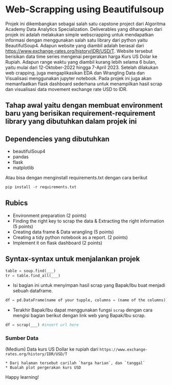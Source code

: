 # Web-Scrapping using Beautifulsoup

Projek ini dikembangkan sebagai salah satu capstone project dari Algoritma Academy Data Analytics Specialization. Deliverables yang diharapkan dari projek ini adalah melakukan simple webscrapping untuk mendapatkan informasi dengan menggunakan salah satu library dari python yaitu BeautifulSoup4. Adapun website yang diambil adalah berasal dari https://www.exchange-rates.org/history/IDR/USD/T. Website tersebut berisikan data time series mengenai  pergerakan harga Kurs US Dolar ke Rupiah. Adapun range waktu yang diambil kurang lebih selama 6 bulan, yaitu mulai dari 12-Oktober-2022 hingga 7-April 2023. Setelah dilakukan web crapping, juga mengaplikasikan EDA dan Wrangling Data dan Visualisasi menggunakan jupyter notebook. Pada projek ini juga akan memanfaatkan flask dashboard sederhana untuk menampilkan hasil scrap dan visualisasi data movement exchange rate USD to IDR.

## Tahap awal yaitu dengan membuat environment baru yang berisikan requirement-requirement library yang dibutuhkan dalam projek ini

## Dependencies yang dibutuhkan

- beautifulSoup4
- pandas
- flask
- matplotlib

Atau bisa dengan menginstall requirements.txt dengan cara berikut

```python
pip install -r requirements.txt
```

## Rubics

- Environment preparation (2 points)
- Finding the right key to scrap the data  & Extracting the right information (5 points)
- Creating data frame & Data wrangling (5 points)
- Creating a tidy python notebook as a report. (2 points)
- Implement it on flask dashboard (2 points)


## Syntax-syntax untuk menjalankan projek


```python
table = soup.find(___)
tr = table.find_all(___)
```

* Isi bagian ini untuk menyimpan hasil scrap yang Bapak/Ibu buat menjadi sebuah dataframe.

```python
df = pd.DataFrame(name of your tupple, columns = (name of the columns))
```

* Terakhir Bapak/Ibu dapat menggunakan fungsi `scrap` dengan cara mengisi bagian berikut dengan link web yang Bapak/Ibu scrap.

```python
df = scrap(___) #insert url here
```




### Sumber Data


(Medium) Data kurs US Dollar ke rupiah dari `https://www.exchange-rates.org/history/IDR/USD/T`

    * Dari halaman tersebut carilah `harga harian`, dan `tanggal`
    * Bualah plot pergerakan kurs USD 
    



Happy learning! 
